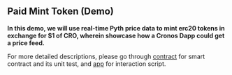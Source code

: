 ## Paid Mint Token (Demo)

**In this demo, we will use real-time Pyth price data to mint erc20 tokens in exchange for $1 of CRO, wherein showcase how a Cronos Dapp could get a price feed.**

For more detailed descriptions, please go through [contract](./contract/README.md) for smart contract and its unit test, and [app](./app/readme.md) for interaction script.

